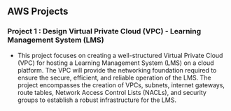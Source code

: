 ## AWS Projects 

### Project 1 : Design Virtual Private Cloud (VPC) - Learning Management System (LMS) 

- This project focuses on creating a well-structured Virtual Private Cloud (VPC) for hosting a Learning Management System (LMS) on a cloud platform. The VPC will provide the networking foundation required to ensure the secure, efficient, and reliable operation of the LMS. The project encompasses the creation of VPCs, subnets, internet gateways, route tables, Network Access Control Lists (NACLs), and security groups to establish a robust infrastructure for the LMS.
